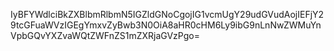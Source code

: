IyBFYWdlciBkZXBlbmRlbmN5IGZldGNoCgojIG1vcmUgY29udGVudAojIEFjY29tcGFuaWVzIGEgYmxvZyBwb3N0OiA8aHR0cHM6Ly9ibG9nLnNwZWMuYnVpbGQvYXZvaWQtZWFnZS1mZXRjaGVzPgo=